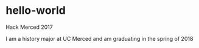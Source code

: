 # hello-world
Hack Merced 2017

I am a history major at UC Merced and am graduating in the spring of 2018
